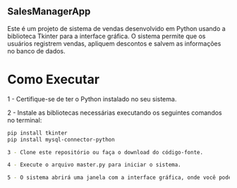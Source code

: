 ## SalesManagerApp

Este é um projeto de sistema de vendas desenvolvido em Python usando a biblioteca Tkinter para a interface gráfica. O sistema permite que os usuários registrem vendas, apliquem descontos e salvem as informações no banco de dados.

# Como Executar

1 - Certifique-se de ter o Python instalado no seu sistema.

2 - Instale as bibliotecas necessárias executando os seguintes comandos no terminal:

   ```sh
   pip install tkinter
   pip install mysql-connector-python

3 - Clone este repositório ou faça o download do código-fonte.

4 - Execute o arquivo master.py para iniciar o sistema.

5 - O sistema abrirá uma janela com a interface gráfica, onde você poderá registrar vendas, aplicar descontos e visualizar informações.

